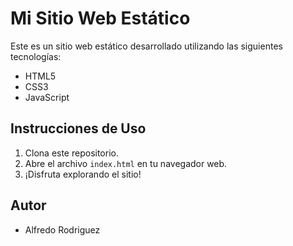 # Mi Sitio Web Estático

Este es un sitio web estático desarrollado utilizando las siguientes tecnologías:

- HTML5
- CSS3
- JavaScript

## Instrucciones de Uso

1. Clona este repositorio.
2. Abre el archivo `index.html` en tu navegador web.
3. ¡Disfruta explorando el sitio!

## Autor

- Alfredo Rodriguez

